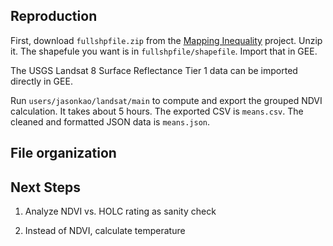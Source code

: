 ## Reproduction

First, download `fullshpfile.zip` from the [Mapping Inequality](https://dsl.richmond.edu/panorama/redlining/#loc=11/40.809/-74.187&city=manhattan-ny&area=D3&text=intro) project. Unzip it. The shapefule you want is in `fullshpfile/shapefile`. Import that in GEE.

The USGS Landsat 8 Surface Reflectance Tier 1 data can be imported directly in GEE.

Run `users/jasonkao/landsat/main` to compute and export the grouped NDVI calculation. It takes about 5 hours. The exported CSV is `means.csv`. The cleaned and formatted JSON data is `means.json`.

## File organization

## Next Steps

1. Analyze NDVI vs. HOLC rating as sanity check

2. Instead of NDVI, calculate temperature

